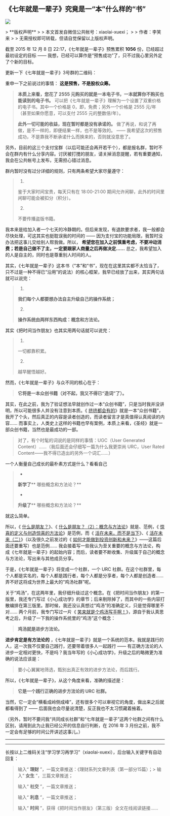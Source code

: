 ## 《七年就是一辈子》究竟是一“本”什么样的“书”
 ![](http://mmbiz.qpic.cn/mmbiz/BDcu2rMySicoNkN6TZUSp5EKMuWCWKo94Q5sgUMicEhSQrn0fV0lZrh29WAK437jnE9zXIJDXUhpzS0KXW5DegSg/640?wx_fmt=jpeg&wxfrom=5)
<head><meta http-equiv="Content-Type" content="text/html; charset=utf-8"></head>
> **版权声明**
> 
> 本文首发自微信公共帐号：xiaolai-xuexi；
> 
> 作者：李笑来
> 
> 无需授权即可转载，但请自觉保留以上版权声明。

截至 2015 年 12 月 8 日 22:17，《七年就是一辈子》预售累积 **1056** 份，已经超过最初设定的目标 —— 我想，已经可以算作是“预售成功”了，只不过我心里另外定了个新的目标。

更新一下《七年就是一辈子》3号群的二维码：

  
重申一下之前说过的事情： **这是预售，不是股权众筹。**

> **本质上来看，您花了 2555 元购买的就是一本电子书，一本就算你不购买也能读到的电子书。** 可以把《七年就是一辈子》理解为一个设置了双重价格的电子书。其中一个价格是 0，即，免费；另外一个价格是 2555 元/年（甚至如果你愿意，可以支付 2555 元的整数倍/年）。
> 
> **此外一切可能的收益，现在暂时都是没有承诺的。** 做了再说，和说了再做，是不一样的，即便结果一样，也不是等效的。 —— 我希望这次的预售成功，不是靠我不断承诺什么而换来的，否则就没意思了。

另外，目前的这三个支付宝群（以后可能还会再开若干个），都是报名群，暂时不会在群内有什么分享内容。讨厌被打搅的朋友，请关掉消息提醒，若有重要通知，我会在公共帐号上发布，无需担心错过消息。

群内暂时没有过分详细的规则，只有两条希望大家尽量遵守：

> 1. 
> 
> 鉴于大家时间宝贵，每天只有在 18:00-21:00 期间允许闲聊，此外的时间里闲聊可能会被扣分（积分）。
> 
> 2. 
> 
> 不要传播盗版书籍。

我本来是给加入者一个七天的冷静期的。但后来发现，有退款要求者，我一般都会尽快处理，可这其实也挺耽误我的时间的 —— 因为支付宝的功能局限，我暂时没办法把这事儿交给别人帮我做。所以， **希望您在加入之前慎重考虑，不要冲动消费；若是自己做不了主，一定要跟家人商量之后再做决定……** 总之，我希望加入的人是自主的，同时也是尊重别人时间的人。

其实，《七年就是一辈子》这本书（“本”和“书”，现在在这里其实都不太恰当了，只不过是一种不得已“沿用”的说法）的核心框架，我早已经放了出来，其实两句话就可以说完：

> 1. 
> 
> **我们每个人都要想办法自主升级自己的操作系统；**
> 
> 2. 
> 
> **操作系统由两样东西构成：概念和方法论。**

其实《把时间当作朋友》也其实用两句话就可以说完：

> 1. 
> 
> 一切都靠积累。
> 
> 2. 
> 
> 越早醒悟越好。

然而，《七年就是一辈子》与众不同的核心在于：

> **它将是一本众创书籍（对不起，我又不得已“造词”了）。**

其实，在此之前，我为了验证想法早就创作过一本“众创书籍”，只是当时我并没讲明，所以可能很多人并没有注意到本质。《 [挤挤都会有的](http://mp.weixin.qq.com/s?__biz=MzAxNzI4MTMwMw==&mid=210678304&idx=1&sn=e4f46f8ba31ba9b87e3ab9f5b045f190&scene=21#wechat_redirect)》就是一本“众创书籍”，我开了个头，然后真正的内容是读者创造的，而读者留言才是真值得认真阅读的内容…… 而事实上，人类史上这样的书籍也早有案例，本质上来看，《圣经》就是一部众创书籍，当然也是最成功的一部。

> 对了，有个时髦的词说的是同样的事情：UGC（User Generated Content）……（我后面还会仔细写一篇为什么我更崇尚 URC，User Rated Content——我不得已造出的另外一个词汇……）

一个人衡量自己成长的最朴素方式是什么？看看自己

> - 
> 
> **新学了**** 哪些概念和方法论？**
> 
> - 
> 
> **升级了**** 哪些概念和方法论？**

就这么简单。

所以，《 [什么是朋友？](http://mp.weixin.qq.com/s?__biz=MzAxNzI4MTMwMw==&mid=400738999&idx=1&sn=a8256339161ccc3eceae6d2ba80061fc&scene=21#wechat_redirect)》、《 [什么是朋友？（2）：概念与方法论](http://mp.weixin.qq.com/s?__biz=MzAxNzI4MTMwMw==&mid=400812545&idx=1&sn=4aa9fa95084b28008ae9ab7c0dbb4c5e&scene=21#wechat_redirect)》就是、范例，《 [惊喜的定义与创造惊喜的方法论](http://mp.weixin.qq.com/s?__biz=MzAxNzI4MTMwMw==&mid=400793862&idx=1&sn=468e4eca4bca8a7cd5e23ca66d1c8d42&scene=21#wechat_redirect)》是范例，而《 [活在未来，而不是当下](http://mp.weixin.qq.com/s?__biz=MzAxNzI4MTMwMw==&mid=400682395&idx=1&sn=69e0f0146b5847a5780a0fc4d717dea1&scene=21#wechat_redirect)》、《 [活在未来（二）](http://mp.weixin.qq.com/s?__biz=MzAxNzI4MTMwMw==&mid=400945182&idx=1&sn=ce00081af088614020eaed0be2170997&scene=21#wechat_redirect)》（以及很久之前发过的《 [如何才能做到投资创新和未来？](http://mp.weixin.qq.com/s?__biz=MzAxNzI4MTMwMw==&mid=210460762&idx=1&sn=c3a85223ae81d77c50371b8f1857eb92&scene=21#wechat_redirect)》——这篇后面还要重写）也是范例…… 我会接着写一些我认为至关重要的概念与方法论，构成《七年就是一辈子》的起始内容；而后，读者要不断收集、升级属于自己的概念与方法论，写出来与其他成员分享。

于是，《七年就是一辈子》将变成一个社群，一个 URC 社群。在这个社群里，每个人都是实名的，每个人都是践行者，每个人都是分享者，每个人都是创造者…… 弄不好这将成为世界上最大的“鸡汤社群”呢。

关于“鸡汤”，在这两年里，我仔细升级过这个概念。在《把时间当作朋友》的第一版里，我还专门写过《小心成功学》的章节；后来剔除掉了，而其中的一些内容打散编排在第三版里。那时候，我还没认真想过“鸡汤”的准确定义，只是觉得哪里不对…… 两个月前，我专门写过一片《 [笑来就是个鸡汤写手啊！](http://mp.weixin.qq.com/s?__biz=MzAxNzI4MTMwMw==&mid=210971219&idx=1&sn=395d14fd1915b66a6be9cdd94aabe950&scene=21#wechat_redirect)》，源自于我认真思考之后，升级了一下我的操作系统里的“鸡汤”这个概念：

> **鸡汤就是进步方法论。**

**进步肯定是有方法论的** ，《七年就是一辈子》就是一个系统的范本。我就是践行的人，这一次我不仅要自己践行，还要带着很多人一起践行 —— 有正确方法论的人进步一定相对更快，不是吗？我当年写的《小心成功学》，升级之后的略微更为准确的说法应该是：

> 要小心翼翼地筛选，甄别出真正有效的进步方法论，而后践行。

所以，《七年就是一辈子》，从这个角度来看，准确的描述是：

> **它是一个践行正确的进步方法论的 URC 社群。**

当然，它一定会“横看成岭侧成峰”，还有很多个可以审视它的角度，做出来之后就都看得到了 —— 后面我也会尽量说清楚，反正我也不太习惯藏着掖着。

（另外，暂时不要问我“共同成长社群”和“七年就是一辈子”这两个社群之间有什么区别，请用到此为止我已经公开的信息自行判断，在 2016 年 3 月份之前，我不一定会有足够的时间公开讲述这事儿。）

* * *



* * *

长按以上二维码关注“学习学习再学习”（xiaolai-xuexi），后台输入关键字有自动回复：

> 输入“ **理财** ”，一篇文章推送：《理财系列文章列表（第一部分15篇）；> 输入“ **女生** ”，三篇文章推送；
> 
> 输入“ **社交** ”，一篇文章推送；
> 
> 输入“ **利息** ”，一篇文章推送；
> 
> 输入“ **时间** ”，获得《把时间当作朋友》（第三版）全文在线阅读链接……

